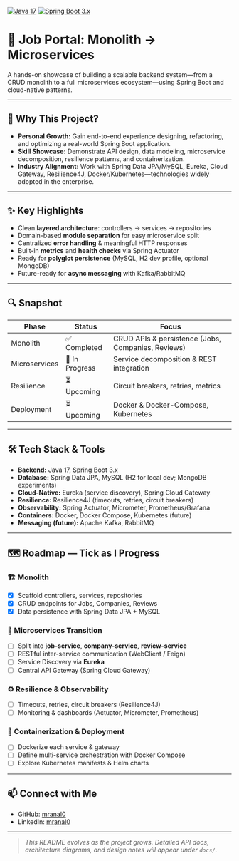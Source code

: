 [![Java 17](https://img.shields.io/badge/Java-17-blue)](https://www.oracle.com/java/) [![Spring Boot 3.x](https://img.shields.io/badge/Spring%20Boot-3.x-green)](https://spring.io/projects/spring-boot)

# 🚀 Job Portal: Monolith → Microservices

A hands-on showcase of building a scalable backend system—from a CRUD monolith to a full microservices ecosystem—using Spring Boot and cloud-native patterns.

---

## 🌟 Why This Project?
- **Personal Growth:** Gain end-to-end experience designing, refactoring, and optimizing a real-world Spring Boot application.  
- **Skill Showcase:** Demonstrate API design, data modeling, microservice decomposition, resilience patterns, and containerization.  
- **Industry Alignment:** Work with Spring Data JPA/MySQL, Eureka, Cloud Gateway, Resilience4J, Docker/Kubernetes—technologies widely adopted in the enterprise.

---

## ✨ Key Highlights
- Clean **layered architecture**: controllers → services → repositories  
- Domain-based **module separation** for easy microservice split  
- Centralized **error handling** & meaningful HTTP responses  
- Built-in **metrics** and **health checks** via Spring Actuator  
- Ready for **polyglot persistence** (MySQL, H2 dev profile, optional MongoDB)  
- Future-ready for **async messaging** with Kafka/RabbitMQ

---

## 🔍 Snapshot
| Phase           | Status         | Focus                                      |
|-----------------|----------------|--------------------------------------------|
| Monolith        | ✅ Completed    | CRUD APIs & persistence (Jobs, Companies, Reviews) |
| Microservices   | 🔄 In Progress  | Service decomposition & REST integration   |
| Resilience      | ⏳ Upcoming     | Circuit breakers, retries, metrics         |
| Deployment      | ⏳ Upcoming     | Docker & Docker-Compose, Kubernetes        |

---

## 🛠️ Tech Stack & Tools
- **Backend:** Java 17, Spring Boot 3.x  
- **Database:** Spring Data JPA, MySQL (H2 for local dev; MongoDB experiments)  
- **Cloud-Native:** Eureka (service discovery), Spring Cloud Gateway  
- **Resilience:** Resilience4J (timeouts, retries, circuit breakers)  
- **Observability:** Spring Actuator, Micrometer, Prometheus/Grafana  
- **Containers:** Docker, Docker Compose, Kubernetes (future)  
- **Messaging (future):** Apache Kafka, RabbitMQ  

---

## 🗺️ Roadmap — Tick as I Progress
### 🏗️ Monolith  
- [x] Scaffold controllers, services, repositories  
- [x] CRUD endpoints for Jobs, Companies, Reviews  
- [x] Data persistence with Spring Data JPA + MySQL  

### 🔄 Microservices Transition  
- [ ] Split into **job-service**, **company-service**, **review-service**  
- [ ] RESTful inter-service communication (WebClient / Feign)  
- [ ] Service Discovery via **Eureka**  
- [ ] Central API Gateway (Spring Cloud Gateway)  

### ⚙️ Resilience & Observability  
- [ ] Timeouts, retries, circuit breakers (Resilience4J)  
- [ ] Monitoring & dashboards (Actuator, Micrometer, Prometheus)  

### 🐳 Containerization & Deployment  
- [ ] Dockerize each service & gateway  
- [ ] Define multi-service orchestration with Docker Compose  
- [ ] Explore Kubernetes manifests & Helm charts  

---

## 📫 Connect with Me
- GitHub: [mranal0](https://github.com/mranal0)  
- LinkedIn: [mranal0](https://www.linkedin.com/in/mranal0)  

---

> _This README evolves as the project grows. Detailed API docs, architecture diagrams, and design notes will appear under `docs/`._  
